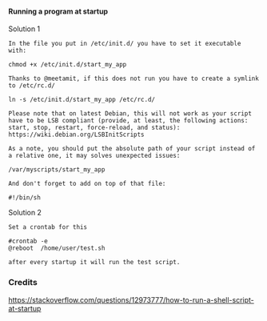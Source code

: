 
#### Running a program at startup

Solution 1

```
In the file you put in /etc/init.d/ you have to set it executable with:

chmod +x /etc/init.d/start_my_app

Thanks to @meetamit, if this does not run you have to create a symlink to /etc/rc.d/

ln -s /etc/init.d/start_my_app /etc/rc.d/

Please note that on latest Debian, this will not work as your script have to be LSB compliant (provide, at least, the following actions: start, stop, restart, force-reload, and status): https://wiki.debian.org/LSBInitScripts

As a note, you should put the absolute path of your script instead of a relative one, it may solves unexpected issues:

/var/myscripts/start_my_app

And don't forget to add on top of that file:

#!/bin/sh
```

Solution 2

```
Set a crontab for this

#crontab -e
@reboot  /home/user/test.sh

after every startup it will run the test script.

```

### Credits

https://stackoverflow.com/questions/12973777/how-to-run-a-shell-script-at-startup